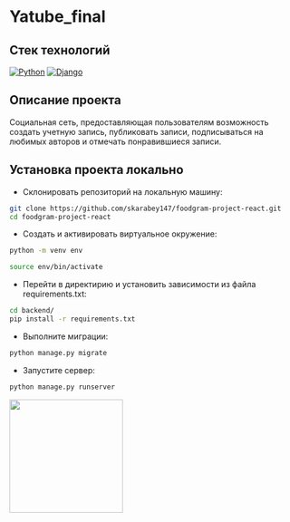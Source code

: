 # Yatube_final

## Стек технологий

[![Python](https://img.shields.io/badge/-Python-464646?style=flat-square&logo=Python)](https://www.python.org/)
[![Django](https://img.shields.io/badge/-Django-464646?style=flat-square&logo=Django)](https://www.djangoproject.com/)

## Описание проекта

Социальная сеть, предоставляющая пользователям возможность создать учетную запись, публиковать записи, подписываться на любимых авторов и отмечать понравившиеся записи.

## Установка проекта локально

* Склонировать репозиторий на локальную машину:
```bash
git clone https://github.com/skarabey147/foodgram-project-react.git
cd foodgram-project-react
```

* Cоздать и активировать виртуальное окружение:

```bash
python -m venv env
```

```bash
source env/bin/activate
```

* Перейти в директирию и установить зависимости из файла requirements.txt:

```bash
cd backend/
pip install -r requirements.txt
```

* Выполните миграции:

```bash
python manage.py migrate
```

* Запустите сервер:
```bash
python manage.py runserver
```


<div id="header" align="center">
  <img src="https://media.giphy.com/media/FdHzfvQyyIzBaXi7lM/giphy.gif" width="200" align="left"/>
</div>
